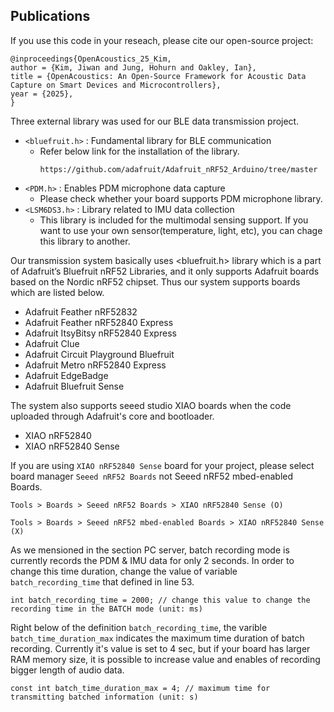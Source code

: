 ## Publications
If you use this code in your reseach, please cite our open-source project: 
```
@inproceedings{OpenAcoustics_25_Kim,
author = {Kim, Jiwan and Jung, Hohurn and Oakley, Ian},
title = {OpenAcoustics: An Open-Source Framework for Acoustic Data Capture on Smart Devices and Microcontrollers},
year = {2025},
}
```
Three external library was used for our BLE data transmission project.

* `<bluefruit.h>` : Fundamental library for BLE communication
  * Refer below link for the installation of the library.
    ```
    https://github.com/adafruit/Adafruit_nRF52_Arduino/tree/master
    ```
* `<PDM.h>` : Enables PDM microphone data capture
  * Please check whether your board supports PDM microphone library.
* `<LSM6DS3.h>` : Library related to IMU data collection
  * This library is included for the multimodal sensing support. If you want to use your own sensor(temperature, light, etc), you can chage this library to another.
  


Our transmission system basically uses <bluefruit.h> library which is a part of Adafruit’s Bluefruit nRF52 Libraries, and it only supports Adafruit boards based on the Nordic nRF52 chipset. Thus our system supports boards which are listed below.
* Adafruit Feather nRF52832
* Adafruit Feather nRF52840 Express
* Adafruit ItsyBitsy nRF52840 Express
* Adafruit Clue
* Adafruit Circuit Playground Bluefruit
* Adafruit Metro nRF52840 Express
* Adafruit EdgeBadge
* Adafruit Bluefruit Sense

The system also supports seeed studio XIAO boards when the code uploaded through Adafruit's core and bootloader.

* XIAO nRF52840
* XIAO nRF52840 Sense

If you are using `XIAO nRF52840 Sense` board for your project, please select board manager `Seeed nRF52 Boards` not Seeed nRF52 mbed-enabled Boards.
```
Tools > Boards > Seeed nRF52 Boards > XIAO nRF52840 Sense (O)
```
```
Tools > Boards > Seeed nRF52 mbed-enabled Boards > XIAO nRF52840 Sense (X)
```

As we mensioned in the section PC server, batch recording mode is currently records the PDM & IMU data for only 2 seconds. In order to change this time duration, change the value of variable `batch_recording_time` that defined in line 53.
```
int batch_recording_time = 2000; // change this value to change the recording time in the BATCH mode (unit: ms)
```

Right below of the definition `batch_recording_time`, the varible `batch_time_duration_max` indicates the maximum time duration of batch recording. Currently it's value is set to 4 sec, but if your board has larger RAM memory size, it is possible to increase value and enables of recording bigger length of audio data. 
```
const int batch_time_duration_max = 4; // maximum time for transmitting batched information (unit: s)
```
